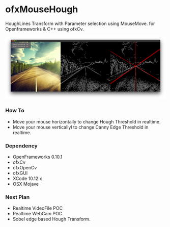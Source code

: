# ofxMouseHough
HoughLines Transform with Parameter selection using MouseMove.
for Openframeworks & C++ using ofxCv.


![POC example]( https://github.com/bemoregt/ofxMouseHough/blob/master/ScrShot%207.png "POC")

### How To
- Move your mouse horizontally to change Hough Threshold in realtime. 
- Move your mouse verticallyl to change Canny Edge Threshold in realtime. 

### Dependency
- OpenFrameworks 0.10.1
- ofxCv
- ofxOpenCv
- ofxGUI
- XCode 10.12.x
- OSX Mojave

### Next Plan
- Realtime VideoFile POC
- Realtime WebCam POC
- Sobel edge based Hough Transform.


